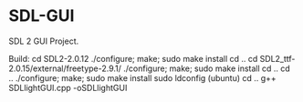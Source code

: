 # SDL-GUI
SDL 2 GUI Project.

Build:
cd SDL2-2.0.12
./configure; make;
sudo make install
cd ..
cd SDL2_ttf-2.0.15/external/freetype-2.9.1/
./configure; make;
sudo make install
cd ..
cd ..
./configure; make;
sudo make install
sudo ldconfig (ubuntu)
cd ..
g++ SDLlightGUI.cpp -oSDLlightGUI



